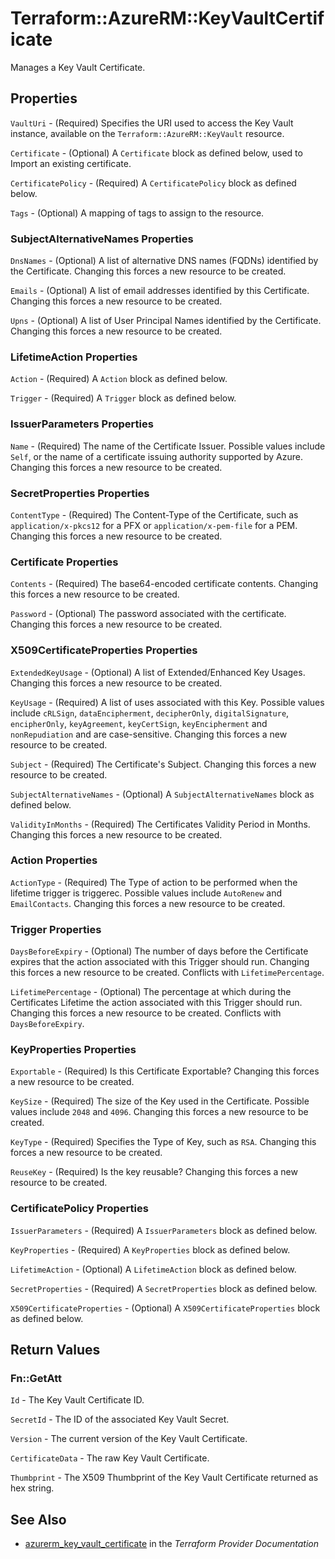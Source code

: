 # Terraform::AzureRM::KeyVaultCertificate

Manages a Key Vault Certificate.

## Properties

`VaultUri` - (Required) Specifies the URI used to access the Key Vault instance, available on the `Terraform::AzureRM::KeyVault` resource.

`Certificate` - (Optional) A `Certificate` block as defined below, used to Import an existing certificate.

`CertificatePolicy` - (Required) A `CertificatePolicy` block as defined below.

`Tags` - (Optional) A mapping of tags to assign to the resource.

### SubjectAlternativeNames Properties

`DnsNames` - (Optional) A list of alternative DNS names (FQDNs) identified by the Certificate. Changing this forces a new resource to be created.

`Emails` - (Optional) A list of email addresses identified by this Certificate. Changing this forces a new resource to be created.

`Upns` - (Optional) A list of User Principal Names identified by the Certificate. Changing this forces a new resource to be created.

### LifetimeAction Properties

`Action` - (Required) A `Action` block as defined below.

`Trigger` - (Required) A `Trigger` block as defined below.

### IssuerParameters Properties

`Name` - (Required) The name of the Certificate Issuer. Possible values include `Self`, or the name of a certificate issuing authority supported by Azure. Changing this forces a new resource to be created.

### SecretProperties Properties

`ContentType` - (Required) The Content-Type of the Certificate, such as `application/x-pkcs12` for a PFX or `application/x-pem-file` for a PEM. Changing this forces a new resource to be created.

### Certificate Properties

`Contents` - (Required) The base64-encoded certificate contents. Changing this forces a new resource to be created.

`Password` - (Optional) The password associated with the certificate. Changing this forces a new resource to be created.

### X509CertificateProperties Properties

`ExtendedKeyUsage` - (Optional) A list of Extended/Enhanced Key Usages. Changing this forces a new resource to be created.

`KeyUsage` - (Required) A list of uses associated with this Key. Possible values include `cRLSign`, `dataEncipherment`, `decipherOnly`, `digitalSignature`, `encipherOnly`, `keyAgreement`, `keyCertSign`, `keyEncipherment` and `nonRepudiation` and are case-sensitive. Changing this forces a new resource to be created.

`Subject` - (Required) The Certificate's Subject. Changing this forces a new resource to be created.

`SubjectAlternativeNames` - (Optional) A `SubjectAlternativeNames` block as defined below.

`ValidityInMonths` - (Required) The Certificates Validity Period in Months. Changing this forces a new resource to be created.

### Action Properties

`ActionType` - (Required) The Type of action to be performed when the lifetime trigger is triggerec. Possible values include `AutoRenew` and `EmailContacts`. Changing this forces a new resource to be created.

### Trigger Properties

`DaysBeforeExpiry` - (Optional) The number of days before the Certificate expires that the action associated with this Trigger should run. Changing this forces a new resource to be created. Conflicts with `LifetimePercentage`.

`LifetimePercentage` - (Optional) The percentage at which during the Certificates Lifetime the action associated with this Trigger should run. Changing this forces a new resource to be created. Conflicts with `DaysBeforeExpiry`.

### KeyProperties Properties

`Exportable` - (Required) Is this Certificate Exportable? Changing this forces a new resource to be created.

`KeySize` - (Required) The size of the Key used in the Certificate. Possible values include `2048` and `4096`. Changing this forces a new resource to be created.

`KeyType` - (Required) Specifies the Type of Key, such as `RSA`. Changing this forces a new resource to be created.

`ReuseKey` - (Required) Is the key reusable? Changing this forces a new resource to be created.

### CertificatePolicy Properties

`IssuerParameters` - (Required) A `IssuerParameters` block as defined below.

`KeyProperties` - (Required) A `KeyProperties` block as defined below.

`LifetimeAction` - (Optional) A `LifetimeAction` block as defined below.

`SecretProperties` - (Required) A `SecretProperties` block as defined below.

`X509CertificateProperties` - (Optional) A `X509CertificateProperties` block as defined below.


## Return Values

### Fn::GetAtt

`Id` - The Key Vault Certificate ID.

`SecretId` - The ID of the associated Key Vault Secret.

`Version` - The current version of the Key Vault Certificate.

`CertificateData` - The raw Key Vault Certificate.

`Thumbprint` - The X509 Thumbprint of the Key Vault Certificate returned as hex string.

## See Also

* [azurerm_key_vault_certificate](https://www.terraform.io/docs/providers/azurerm/r/key_vault_certificate.html) in the _Terraform Provider Documentation_